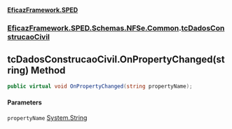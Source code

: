 #### [EficazFramework.SPED](EficazFrameworkSPED.md 'EficazFramework SPED')
### [EficazFramework.SPED.Schemas.NFSe.Common](EficazFramework.SPED.Schemas.NFSe.Common.md 'EficazFramework.SPED.Schemas.NFSe.Common').[tcDadosConstrucaoCivil](EficazFramework.SPED.Schemas.NFSe.Common/tcDadosConstrucaoCivil.md 'EficazFramework.SPED.Schemas.NFSe.Common.tcDadosConstrucaoCivil')

## tcDadosConstrucaoCivil.OnPropertyChanged(string) Method

```csharp
public virtual void OnPropertyChanged(string propertyName);
```
#### Parameters

<a name='EficazFramework.SPED.Schemas.NFSe.Common.tcDadosConstrucaoCivil.OnPropertyChanged(string).propertyName'></a>

`propertyName` [System.String](https://docs.microsoft.com/en-us/dotnet/api/System.String 'System.String')
